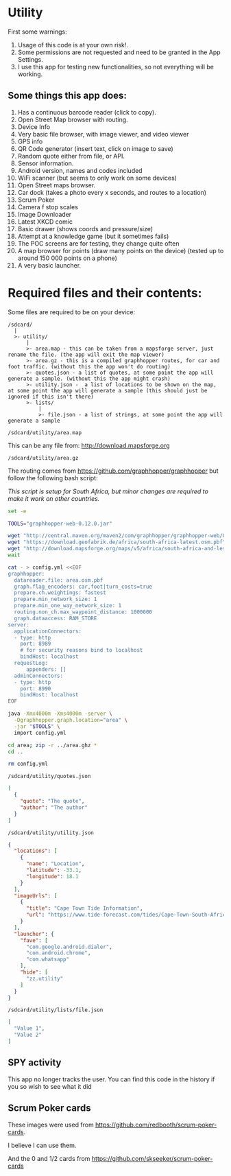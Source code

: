 # Utility

First some warnings:

1. Usage of this code is at your own risk!.
3. Some permissions are not requested and need to be granted in the App Settings.
4. I use this app for testing new functionalities, so not everything will be working.

## Some things this app does:

1. Has a continuous barcode reader (click to copy).
2. Open Street Map browser with routing.
3. Device Info
4. Very basic file browser, with image viewer, and video viewer
5. GPS info
6. QR Code generator (insert text, click on image to save)
7. Random quote either from file, or API.
8. Sensor information.
9. Android version, names and codes included
10. WiFi scanner (but seems to only work on some devices)
12. Open Street maps browser.
13. Car dock (takes a photo every x seconds, and routes to a location)
14. Scrum Poker
15. Camera f stop scales
16. Image Downloader
17. Latest XKCD comic
18. Basic drawer (shows coords and pressure/size)
19. Attempt at a knowledge game (but it sometimes fails)
20. The POC screens are for testing, they change quite often
21. A map browser for points (draw many points on the device) (tested up to around 150 000 points on a phone)
22. A very basic launcher.

# Required files and their contents:

Some files are required to be on your device:

```
/sdcard/
  |
  >- utility/
      |
      >- area.map - this can be taken from a mapsforge server, just rename the file. (the app will exit the map viewer)
      >- area.gz - this is a compiled graphhopper routes, for car and foot traffic. (without this the app won't do routing)
      >- quotes.json - a list of quotes, at some point the app will generate a sample. (without this the app might crash)
      >- utility.json -  a list of locations to be shown on the map, at some point the app will generate a sample (this should just be ignored if this isn't there)
      >- lists/
          |
          >- file.json - a list of strings, at some point the app will generate a sample
```

`/sdcard/utility/area.map`

This can be any file from: <http://download.mapsforge.org>

`/sdcard/utility/area.gz`

The routing comes from <https://github.com/graphhopper/graphhopper> but follow the following bash script:

*This script is setup for South Africa, but minor changes are required to make it work on other countries.*

```bash
set -e

TOOLS="graphhopper-web-0.12.0.jar"

wget "http://central.maven.org/maven2/com/graphhopper/graphhopper-web/0.12.0/$TOOLS" -O $TOOLS &
wget "https://download.geofabrik.de/africa/south-africa-latest.osm.pbf" -O area.osm.pbf &
wget "http://download.mapsforge.org/maps/v5/africa/south-africa-and-lesotho.map" -O area.map &
wait

cat - > config.yml <<EOF
graphhopper:
  datareader.file: area.osm.pbf
  graph.flag_encoders: car,foot|turn_costs=true
  prepare.ch.weightings: fastest
  prepare.min_network_size: 1
  prepare.min_one_way_network_size: 1
  routing.non_ch.max_waypoint_distance: 1000000
  graph.dataaccess: RAM_STORE
server:
  applicationConnectors:
  - type: http
    port: 8989
    # for security reasons bind to localhost
    bindHost: localhost
  requestLog:
      appenders: []
  adminConnectors:
  - type: http
    port: 8990
    bindHost: localhost
EOF

java -Xmx4000m -Xms4000m -server \
  -Dgraphhopper.graph.location="area" \
  -jar "$TOOLS" \
  import config.yml

cd area; zip -r ../area.ghz *
cd ..

rm config.yml
```

`/sdcard/utility/quotes.json`

```json
[
  {
    "quote": "The quote",
    "author": "The author"
  }
]
```

`/sdcard/utility/utility.json`

```json
{
  "locations": [
    {
      "name": "Location",
      "latitude": -33.1,
      "longitude": 18.1
    }
  ],
  "imageUrls": [
    {
      "title": "Cape Town Tide Information",
      "url": "https://www.tide-forecast.com/tides/Cape-Town-South-Africa.png"
    }
  ],
  "launcher": {
    "fave": [
      "com.google.android.dialer",
      "com.android.chrome",
      "com.whatsapp"
    ],
    "hide": [
      "zz.utility"
    ]
  }
}

```

`/sdcard/utility/lists/file.json`

```json
[
  "Value 1",
  "Value 2"
]
```

## SPY activity

This app no longer tracks the user. You can find this code in the history if you so wish to see what it did

## Scrum Poker cards

These images were used from <https://github.com/redbooth/scrum-poker-cards>.

I believe I can use them.

And the 0 and 1/2 cards from <https://github.com/skseeker/scrum-poker-cards>